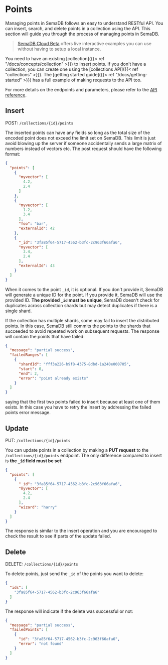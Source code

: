 # Points

Managing points in SemaDB follows an easy to understand RESTful API. You can insert, search, and delete points in a collection using the API. This section will guide you through the process of managing points in SemaDB.

> [SemaDB Cloud Beta](https://rapidapi.com/semafind-semadb/api/semadb) offers live interactive examples you can use without having to setup a local instance.

You need to have an existing [collection]({{< ref "/docs/concepts/collection" >}}) to insert points. If you don't have a collection, you can create one using the [collections API]({{< ref "collections" >}}). The [getting started guide]({{< ref "/docs/getting-started" >}}) has a full example of making requests to the API too.

For more details on the endpoints and parameters, please refer to the [API reference](/api-reference.html).

## Insert

POST: `/collections/{id}/points`

The inserted  points can have any fields so long as the total size of the encoded point does not exceed the limit set on SemaDB. This limit is just avoid blowing up the server if someone accidentally sends a large matrix of numbers instead of vectors etc. The post request should have the following format:

```json
{
  "points": [
    {
      "myvector": [
        4.2,
        2.4
      ]
    },
    {
      "myvector": [
        1.2,
        3.4
      ],
      "foo": "bar",
      "externalId": 42
    },
    {
      "_id": "3fa85f64-5717-4562-b3fc-2c963f66afa6",
      "myvector": [
        3.4,
        2.4
      ],
      "externalId": 43
    }
  ]
}
```

When it comes to the point `_id`, it is optional. If you don't provide it, SemaDB will generate a unique ID for the point. If you provide it, SemaDB will use the provided ID. **The provided `_id` must be unique**, SemaDB doesn't check for duplicates across collection shards but may detect duplicates if there is a single shard.

If the collection has multiple shards, some may fail to insert the distributed points. In this case, SemaDB still commits the points to the shards that succeeded to avoid repeated work on subsequent requests. The response will contain the points that have failed:

```json
{
  "message": "partial success",
  "failedRanges": [
    {
      "shardId": "fff3a226-b9f8-4375-8dbd-1a240e000705",
      "start": 0,
      "end": 2,
      "error": "point already exists"
    }
  ]
}
```

saying that the first two points failed to insert because at least one of them exists. In this case you have to retry the insert by addressing the failed points error message.

## Update

PUT: `/collections/{id}/points`

You can update points in a collection by making a **PUT request** to the `/collections/{id}/points` endpoint. The only difference compared to insert is **the `_id` field must be set**:

```json
{
  "points": [
    {
      "_id": "3fa85f64-5717-4562-b3fc-2c963f66afa6",
      "myvector": [
        4.2,
        2.4
      ],
      "wizard": "harry"
    }
  ]
}
```

The response is similar to the insert operation and you are encouraged to check the result to see if parts of the update failed.

## Delete

DELETE: `/collections/{id}/points`

To delete points, just send the `_id` of the points you want to delete:

```json
{
  "ids": [
    "3fa85f64-5717-4562-b3fc-2c963f66afa6"
  ]
}
```

The response will indicate if the delete was successful or not:

```json
{
  "message": "partial success",
  "failedPoints": [
    {
      "id": "3fa85f64-5717-4562-b3fc-2c963f66afa6",
      "error": "not found"
    }
  ]
}
```